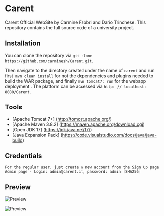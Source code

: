 # Carent

Carent Official WebSite by Carmine Fabbri and Dario Trinchese.
This repository contains the full source code of a university project.

## Installation

You can clone the repository via `git clone https://github.com/carminesh/Carent.git`.

Then navigate to the directory created under the name of `carent` and run first` mvn clean install` for not the dependencies and plugins needed to build the WAR package, and finally `mvn tomcat7: run` for the webapp deployment . 
The platform can be accessed via `http: // localhost: 8080/Carent`.

## Tools

* [Apache Tomcat 7+] (http://tomcat.apache.org/)
* [Apache Maven 3.8.2] (https://maven.apache.org/download.cgi)
* [Open JDK 17] (https://jdk.java.net/17/)
* [Java Expansion Pack] (https://code.visualstudio.com/docs/java/java-build)

## Credentials

`For the regular user, just create a new account from the Sign Up page`
`Admin page - Login: admin@carent.it, password: admin [SHA256]`

## Preview

![Preview](https://i.gyazo.com/aecc1e1b0e52c5b4b0a32b075f191c54.png)

![Preview](https://i.gyazo.com/16511d4655ccf93d4894d12b0853f68a.png)
